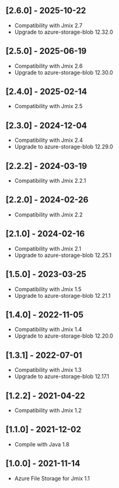 ## [2.6.0] - 2025-10-22

- Compatibility with Jmix 2.7
- Upgrade to azure-storage-blob 12.32.0

## [2.5.0] - 2025-06-19

- Compatibility with Jmix 2.6
- Upgrade to azure-storage-blob 12.30.0

## [2.4.0] - 2025-02-14

- Compatibility with Jmix 2.5

## [2.3.0] - 2024-12-04

- Compatibility with Jmix 2.4
- Upgrade to azure-storage-blob 12.29.0

## [2.2.2] - 2024-03-19

- Compatibility with Jmix 2.2.1

## [2.2.0] - 2024-02-26

- Compatibility with Jmix 2.2

## [2.1.0] - 2024-02-16

- Compatibility with Jmix 2.1
- Upgrade to azure-storage-blob 12.25.1

## [1.5.0] - 2023-03-25

- Compatibility with Jmix 1.5
- Upgrade to azure-storage-blob 12.21.1

## [1.4.0] - 2022-11-05

- Compatibility with Jmix 1.4
- Upgrade to azure-storage-blob 12.20.0
 
## [1.3.1] - 2022-07-01

- Compatibility with Jmix 1.3
- Upgrade to azure-storage-blob 12.17.1

## [1.2.2] - 2021-04-22

- Compatibility with Jmix 1.2

## [1.1.0] - 2021-12-02

- Compile with Java 1.8

## [1.0.0] - 2021-11-14

- Azure File Storage for Jmix 1.1
